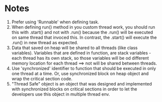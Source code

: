 # Notes
1. Prefer using 'Runnable' when defining task.
2. When defining run() method in you custom thread work, you should run this with .start() and not with .run() because the .run() will be executed on same thread that invoced this. In contrast, the .start() will execute the .run() in new thread as expected.
3. Data that saved on heap will be shared to all threads (like class variables). Variables that are defined in function, are stack variables - each thread has its own stack, so those variables will be od different memory location for each thread ==> not will be shared between threads.
4. Use 'synchronized' identifier to function that should be executed in only one thread at a time. Or, use synchronized block on heap object and wrap the critical section code.
5. "Thread Safe" object is an object that was designed and implemented with synchronized blocks on critical sections in order to let the developers use this object in multiple thread env.